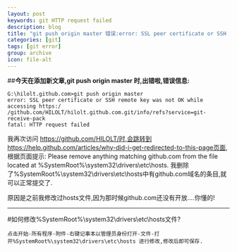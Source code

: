 ```yaml
---
layout: post
keywords: git HTTP request failed
description: blog
title: "git push origin master 错误:error: SSL peer certificate or SSH remote key was not OK while accessing ... fatal: HTTP request failed"
categories: [git]
tags: [git error]
group: archive
icon: file-alt
---
```


##**今天在添加新文章,git push origin master 时,出错啦,错误信息:**
	
	G:\hilolt.github.com>git push origin master
	error: SSL peer certificate or SSH remote key was not OK while accessing https:/
	/github.com/HILOLT/hilolt.github.com.git/info/refs?service=git-receive-pack
	fatal: HTTP request failed

我再次访问 https://github.com/HILOLT/时,会跳转到https://help.github.com/articles/why-did-i-get-redirected-to-this-page页面,
根据页面提示:
	Please remove anything matching github.com from the file located at %SystemRoot%\system32\drivers\etc\hosts.
我删除了%SystemRoot%\system32\drivers\etc\hosts中有github.com域名的条目,就可以正常提交了.

原因是之前我修改过hosts文件,因为那时候github.com还没有开放....你懂的!

-----------------------------------------

#如何修改%SystemRoot%\system32\drivers\etc\hosts文件?

	点击开始-所有程序-附件-右键记事本以管理员身份打开-文件-打开%SystemRoot%\system32\drivers\etc\hosts 进行修改,修改后即可保存.

